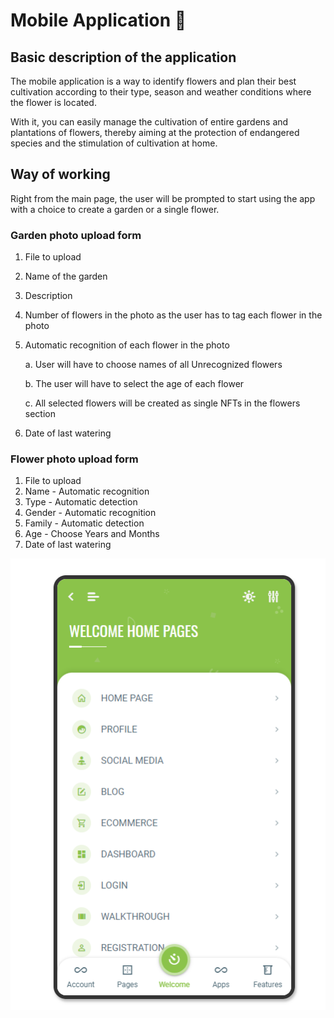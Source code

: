 # Mobile Application 🤳

## Basic description of the application

The mobile application is a way to identify flowers and plan their best cultivation according to their type, season and weather conditions where the flower is located.

With it, you can easily manage the cultivation of entire gardens and plantations of flowers, thereby aiming at the protection of endangered species and the stimulation of cultivation at home.

## Way of working

Right from the main page, the user will be prompted to start using the app with a choice to create a garden or a single flower.

### Garden photo upload form

1. File to upload
2. Name of the garden
3. Description
4. Number of flowers in the photo as the user has to tag each flower in the photo
5.  Automatic recognition of each flower in the photo

    a. User will have to choose names of all Unrecognized flowers

    b. The user will have to select the age of each flower

    c. All selected flowers will be created as single NFTs in the flowers section
6. Date of last watering

### Flower photo upload form

1. File to upload
2. Name - Automatic recognition
3. Type - Automatic detection
4. Gender - Automatic recognition
5. Family - Automatic detection
6. Age - Choose Years and Months
7. Date of last watering

![](<../../.gitbook/assets/image (3) (1).png>)
